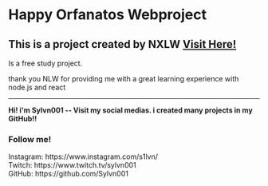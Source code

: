 # Happy Orfanatos Webproject

<h2>This is a project created by NXLW  <a target="_blank" href="https://rocketseat.com.br"> Visit Here! </a> </h2>
<p>Is a free study project.</p>
<p>thank you NLW for providing me with a great learning experience with node.js and react </p>
<hr>

<strong> Hi! i'm Sylvn001 -- Visit my social medias. i created many projects in my GitHub!! </strong>

<h3> Follow me! </h3>
Instagram: https://www.instagram.com/s1lvn/ <br> 
Twitch: https://www.twitch.tv/sylvn001 <br>
GitHub: https://github.com/Sylvn001 <br>
